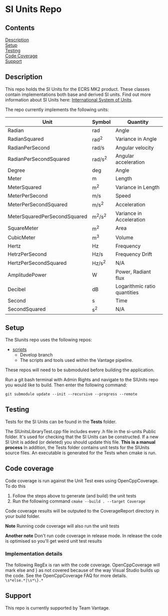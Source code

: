 # SI Units Repo 

## Contents
   [Description](#description)<br>
   [Setup](#setup)<br>
   [Testing](#testing)<br>
   [Code Coverage](#code-coverage)<br>
   [Support](#support)<br>

<a name=description></a>
## Description

This repo holds the SI Units for the ECRS MK2 product. These classes contain implementations both base and derived SI units. Find out more information about SI Units here: [International System of Units](https://en.wikipedia.org/wiki/International_System_of_Units).

The repo currently implements the following units: 


|  Unit                         | Symbol                       | Quantity                     |
|-------------------------------|------------------------------|------------------------------|
| Radian                        | rad                          | Angle                        |
| RadianSquared                 | rad<sup>2</sup>              | Variance in Angle            |
| RadianPerSecond               | rad/s                        | Angular velocity             |
| RadianPerSecondSquared        | rad/s<sup>2</sup>            | Angular acceleration         |
| Degree                        | deg                          | Angle                        |
| Meter                         | m                            | Length                       |   
| MeterSquared                  | m<sup>2</sup>                | Variance in Length           | 
| MeterPerSecond                | m/s                          | Speed                        |  
| MeterPerSecondSquared         | m/s<sup>2</sup>              | Acceleration                 |  
| MeterSquaredPerSecondSquared  | m<sup>2</sup>/s<sup>2</sup>  | Variance in Acceleration     |  
| SquareMeter                   | m<sup>2</sup>                | Area                         |  
| CubicMeter                    | m<sup>3</sup>                | Volume                       |  
| Hertz                         | Hz                           | Frequency                    |  
| HetrzPerSecond                | Hz/s                         | Frequency Drift              |  
| HertzPerSecondSquared         | Hz/s<sup>2</sup>             | N/A                          |  
| AmplitudePower                | W                            | Power, Radiant flux          |
| Decibel                       | dB                           | Logarithmic ratio quantities |  
| Second                        | s                            | Time                         |  
| SecondSquared                 | s<sup>2</sup>                | N/A                          |  

<a name=setup></a>
## Setup

The SIunits repo uses the following repos:

* [scripts](http://desuk27was045v:7990/projects/vantage/repos/scripts)
   * Develop branch
   * The scripts and tools used within the Vantage pipeline.

These repos will need to be submoduled before building the application.

Run a git bash terminal with Admin Rights and navigate to the SIUnits repo you would like to build. Then enter the following command:

`git submodule update --init --recursive --progress --remote`


<a name=testing></a>
## Testing

Tests for the SI Units can be found in the __Tests__ folder. 

The SIUnitsLibraryTest.cpp file includes every .h file in the si-units Public folder. It's used for checking that the SI Units can be constructed. If a new SI Unit is added (or deleted) you should update this file.
__This is a manual process__
In addition, the Tests folder contains unit tests for the SIUnits source files.  An executable is generated for the Tests when cmake is run.


<a name=code-coverage></a>
## Code coverage

Code coverage is run against the Unit Test exes using OpenCppCoverage. To do this

1. Follow the steps above to generate (and build) the unit tests
2. Run the following command
`cmake --build . --target Coverage`

Code coverage results will be outputed to the CoverageReport directory in your build folder.

__Note__ Running code coverage will also run the unit tests

__Another note__ Don't run code coverage in release mode. In release the code is optimised so you'll get weird unit test results

### Implementation details
The following RegEx is ran with the code coverage. OpenCppCoverage will mark else and } as not covered because of the way Visual Studio builds up the code. See the OpenCppCoverage FAQ for more details.
`\s*else.*|\s*\}.*`


<a name=support></a>
## Support

This repo is currently supported by Team Vantage.

